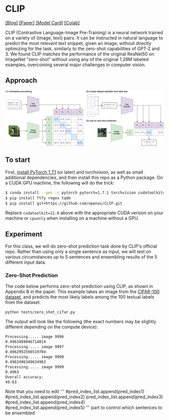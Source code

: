 # CLIP

[[Blog]](https://openai.com/blog/clip/) [[Paper]](https://arxiv.org/abs/2103.00020) [[Model Card]](model-card.md) [[Colab]](https://colab.research.google.com/github/openai/clip/blob/master/notebooks/Interacting_with_CLIP.ipynb)

CLIP (Contrastive Language-Image Pre-Training) is a neural network trained on a variety of (image, text) pairs. It can be instructed in natural language to predict the most relevant text snippet, given an image, without directly optimizing for the task, similarly to the zero-shot capabilities of GPT-2 and 3. We found CLIP matches the performance of the original ResNet50 on ImageNet “zero-shot” without using any of the original 1.28M labeled examples, overcoming several major challenges in computer vision.



## Approach

![CLIP](CLIP.png)



## To start
First, [install PyTorch 1.7.1](https://pytorch.org/get-started/locally/) (or later) and torchvision, as well as small additional dependencies, and then install this repo as a Python package. On a CUDA GPU machine, the following will do the trick:

```bash
$ conda install --yes -c pytorch pytorch=1.7.1 torchvision cudatoolkit=11.0
$ pip install ftfy regex tqdm
$ pip install git+https://github.com/openai/CLIP.git
```

Replace `cudatoolkit=11.0` above with the appropriate CUDA version on your machine or `cpuonly` when installing on a machine without a GPU.


## Experiment
For this class, we will do zero-shot prediction task done by CLIP's official repo.
Rather than using only a single sentence as input, we will test on various circumstances up to 5 sentences and ensembling results of the 5 different input data.

### Zero-Shot Prediction

The code below performs zero-shot prediction using CLIP, as shown in Appendix B in the paper. This example takes an image from the [CIFAR-100 dataset](https://www.cs.toronto.edu/~kriz/cifar.html), and predicts the most likely labels among the 100 textual labels from the dataset.

```
python tests/zero_shot_cifar.py
```

The output will look like the following (the exact numbers may be slightly different depending on the compute device):

```
Processing..... image 9996
0.4963489046714014
Processing..... image 9997
0.4962992598519704
Processing..... image 9998
0.4963496349634963
Processing..... image 9999
0.4963
Overall accuracy:
49.63
```

Note that you need to edit 
'''
#pred_index_list.append(pred_index1)
#pred_index_list.append(pred_index2)
pred_index_list.append(pred_index3)
#pred_index_list.append(pred_index4)
#pred_index_list.append(pred_index5)
'''
part to control which sentences to be ensembled
